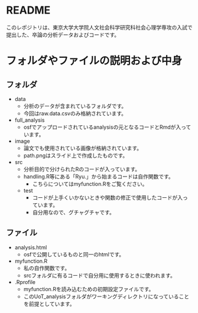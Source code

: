 # README
このレポジトリは、東京大学大学院人文社会科学研究科社会心理学専攻の入試で提出した、卒論の分析データおよびコードです。

# フォルダやファイルの説明および中身
## フォルダ
- data
  - 分析のデータが含まれているフォルダです。
  - 今回はraw.data.csvのみ格納されています。
- full_analysis
  - osfでアップロードされているanalysisの元となるコードとRmdが入っています。
- image
  - 論文でも使用されている画像が格納されています。
  - path.pngはスライド上で作成したものです。
- src
  - 分析目的で分けられたRのコードが入っています。
  - handling.R等にある「Ryu.」から始まるコードは自作関数です。
    - こちらについてはmyfunction.Rをご覧ください。
  - test
    - コードが上手くいかないときや関数の修正で使用したコードが入っています。
    - 自分用なので、グチャグチャです。

## ファイル
  - analysis.html
    - osfで公開しているものと同一のhtmlです。
  - myfunction.R
    - 私の自作関数です。
    - srcフォルダに有るコードで自分用に使用するときに使われます。
  - .Rprofile
    - myfunction.Rを読み込むための初期設定ファイルです。
    - このUoT_analysisフォルダがワーキングディレクトリになっていることを前提としています。

